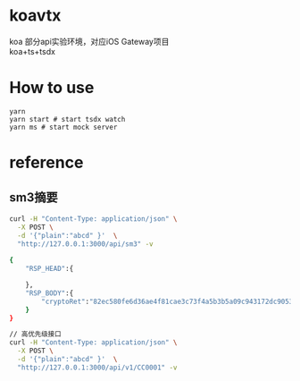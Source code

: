 # koavtx
koa 部分api实验环境，对应iOS Gateway项目  
koa+ts+tsdx

# How to use
```shell
yarn
yarn start # start tsdx watch
yarn ms # start mock server
```

# reference
## sm3摘要
```bash
curl -H "Content-Type: application/json" \
  -X POST \
  -d '{"plain":"abcd" }'  \
  "http://127.0.0.1:3000/api/sm3" -v
  
{
    "RSP_HEAD":{

    },
    "RSP_BODY":{
        "cryptoRet":"82ec580fe6d36ae4f81cae3c73f4a5b3b5a09c943172dc9053c69fd8e18dca1e"
    }
}

// 高优先级接口
curl -H "Content-Type: application/json" \
  -X POST \
  -d '{"plain":"abcd" }'  \
  "http://127.0.0.1:3000/api/v1/CC0001" -v
```
